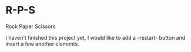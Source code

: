 # R-P-S
Rock Paper Scissors

I haven't finished this project yet, I would like to add a -restart- button and insert a few another elements.
